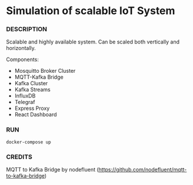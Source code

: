 # Simulation of scalable IoT System

### DESCRIPTION

Scalable and highly available system. Can be scaled both vertically and horizontally.

Components:
  - Mosquitto Broker Cluster
  - MQTT-Kafka Bridge
  - Kafka Cluster
  - Kafka Streams
  - InfluxDB
  - Telegraf
  - Express Proxy
  - React Dashboard

### RUN
```
docker-compose up
```

### CREDITS

MQTT to Kafka Bridge by nodefluent (https://github.com/nodefluent/mqtt-to-kafka-bridge)
